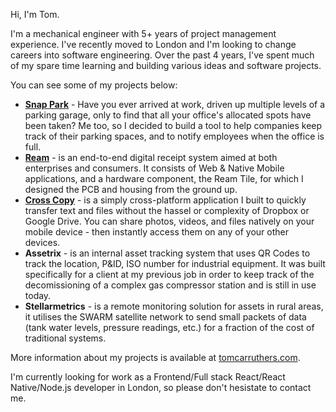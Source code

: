 Hi, I'm Tom. 

I'm a mechanical engineer with 5+ years of project management experience. I've recently moved to London and I'm looking to change careers into software engineering. Over the past 4 years, I've spent much of my spare time learning and building various ideas and software projects. 

You can see some of my projects below: 

- **[Snap Park](https://snappark.co)** - Have you ever arrived at work, driven up multiple levels of a
            parking garage, only to find that all your office's allocated spots
            have been taken? Me too, so I decided to build a tool to help
            companies keep track of their parking spaces, and to notify
            employees when the office is full.
- **[Ream](https://reamreceipts.com)** - is an end-to-end digital receipt system aimed at both enterprises and consumers. It consists of Web & Native Mobile applications, and a hardware component, the Ream Tile, for which I designed the PCB and housing from the ground up.
- **[Cross Copy](https://crosscopy.dev/)** - is a simply cross-platform application I built to quickly transfer text and files without the hassel or complexity of Dropbox or Google Drive. You can share photos, videos, and files natively on your mobile device - then instantly access them on any of your other devices.
- **Assetrix** - is an internal asset tracking system that uses QR Codes to track the location, P&ID, ISO number for industrial equipment. It was built specifically for a client at my previous job in order to keep track of the decomissioning of a complex gas compressor station and is still in use today.
- **Stellarmetrics** - is a remote monitoring solution for assets in rural areas, it utilises the SWARM satellite network to send small packets of data (tank water levels, pressure readings, etc.) for a fraction of the cost of traditional systems.

More information about my projects is available at [tomcarruthers.com](https://tomcarruthers.com/).
 
I'm currently looking for work as a Frontend/Full stack React/React Native/Node.js developer in London, so please don't hesistate to contact me.


